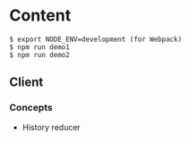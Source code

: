 # Content

```
$ export NODE_ENV=development (for Webpack)
$ npm run demo1
$ npm run demo2
```

## Client

### Concepts

* History reducer
